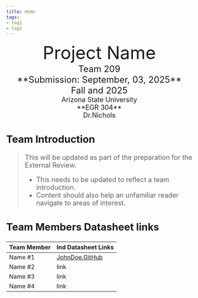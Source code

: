 ```yaml
---
title: Home
tags:
- tag1
- tag2
---
```

<center>
<font size="8">Project Name<br>
<font size="5">Team 209<br>
**Submission: September, 03, 2025**<br>
Fall and 2025<br>
<font size="4">Arizona State University<br>
**EGR 304**<br>
Dr.Nichols<br>
  

</center>

## Team Introduction
> This will be updated as part of the preparation for the External Review.<br>
>    * This needs to be updated to reflect a team introduction.<br>
>    * Content should also help an unfamiliar reader navigate to areas of interest.


## Team Members Datasheet links

| **Team Member**        |**Ind Datasheet Links** |
| ---------------------- | -----------------------|
| Name #1                | [JohnDoe.GitHub](https://embedded-systems-design.github.io/EGR304DataSheetTemplate/) |
| Name #2                | link |
| Name #3                | link |
| Name #4                | link |
